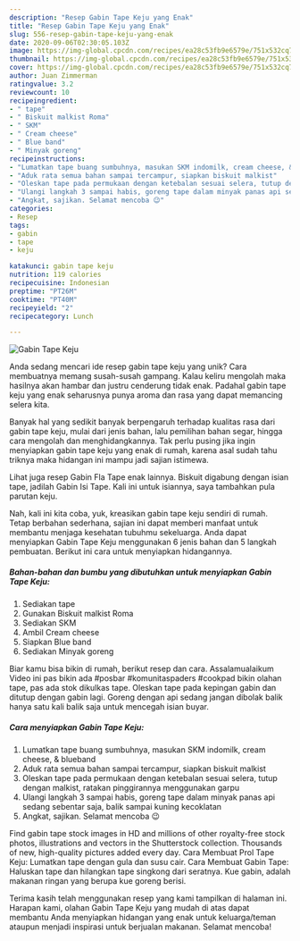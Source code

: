 ```yaml
---
description: "Resep Gabin Tape Keju yang Enak"
title: "Resep Gabin Tape Keju yang Enak"
slug: 556-resep-gabin-tape-keju-yang-enak
date: 2020-09-06T02:30:05.103Z
image: https://img-global.cpcdn.com/recipes/ea28c53fb9e6579e/751x532cq70/gabin-tape-keju-foto-resep-utama.jpg
thumbnail: https://img-global.cpcdn.com/recipes/ea28c53fb9e6579e/751x532cq70/gabin-tape-keju-foto-resep-utama.jpg
cover: https://img-global.cpcdn.com/recipes/ea28c53fb9e6579e/751x532cq70/gabin-tape-keju-foto-resep-utama.jpg
author: Juan Zimmerman
ratingvalue: 3.2
reviewcount: 10
recipeingredient:
- " tape"
- " Biskuit malkist Roma"
- " SKM"
- " Cream cheese"
- " Blue band"
- " Minyak goreng"
recipeinstructions:
- "Lumatkan tape buang sumbuhnya, masukan SKM indomilk, cream cheese, &amp; blueband"
- "Aduk rata semua bahan sampai tercampur, siapkan biskuit malkist"
- "Oleskan tape pada permukaan dengan ketebalan sesuai selera, tutup dengan malkist, ratakan pinggirannya menggunakan garpu"
- "Ulangi langkah 3 sampai habis, goreng tape dalam minyak panas api sedang sebentar saja, balik sampai kuning kecoklatan"
- "Angkat, sajikan. Selamat mencoba 😉"
categories:
- Resep
tags:
- gabin
- tape
- keju

katakunci: gabin tape keju 
nutrition: 119 calories
recipecuisine: Indonesian
preptime: "PT26M"
cooktime: "PT40M"
recipeyield: "2"
recipecategory: Lunch

---
```



![Gabin Tape Keju](https://img-global.cpcdn.com/recipes/ea28c53fb9e6579e/751x532cq70/gabin-tape-keju-foto-resep-utama.jpg)

Anda sedang mencari ide resep gabin tape keju yang unik? Cara membuatnya memang susah-susah gampang. Kalau keliru mengolah maka hasilnya akan hambar dan justru cenderung tidak enak. Padahal gabin tape keju yang enak seharusnya punya aroma dan rasa yang dapat memancing selera kita.

Banyak hal yang sedikit banyak berpengaruh terhadap kualitas rasa dari gabin tape keju, mulai dari jenis bahan, lalu pemilihan bahan segar, hingga cara mengolah dan menghidangkannya. Tak perlu pusing jika ingin menyiapkan gabin tape keju yang enak di rumah, karena asal sudah tahu triknya maka hidangan ini mampu jadi sajian istimewa.

Lihat juga resep Gabin Fla Tape enak lainnya. Biskuit digabung dengan isian tape, jadilah Gabin Isi Tape. Kali ini untuk isiannya, saya tambahkan pula parutan keju.


Nah, kali ini kita coba, yuk, kreasikan gabin tape keju sendiri di rumah. Tetap berbahan sederhana, sajian ini dapat memberi manfaat untuk membantu menjaga kesehatan tubuhmu sekeluarga. Anda dapat menyiapkan Gabin Tape Keju menggunakan 6 jenis bahan dan 5 langkah pembuatan. Berikut ini cara untuk menyiapkan hidangannya.

<!--inarticleads1-->

##### Bahan-bahan dan bumbu yang dibutuhkan untuk menyiapkan Gabin Tape Keju:

1. Sediakan  tape
1. Gunakan  Biskuit malkist Roma
1. Sediakan  SKM
1. Ambil  Cream cheese
1. Siapkan  Blue band
1. Sediakan  Minyak goreng


Biar kamu bisa bikin di rumah, berikut resep dan cara. Assalamualaikum Video ini pas bikin ada #posbar #komunitaspaders #cookpad bikin olahan tape, pas ada stok dikulkas tape. Oleskan tape pada kepingan gabin dan ditutup dengan gabin lagi. Goreng dengan api sedang jangan dibolak balik hanya satu kali balik saja untuk mencegah isian buyar. 

<!--inarticleads2-->

##### Cara menyiapkan Gabin Tape Keju:

1. Lumatkan tape buang sumbuhnya, masukan SKM indomilk, cream cheese, &amp; blueband
1. Aduk rata semua bahan sampai tercampur, siapkan biskuit malkist
1. Oleskan tape pada permukaan dengan ketebalan sesuai selera, tutup dengan malkist, ratakan pinggirannya menggunakan garpu
1. Ulangi langkah 3 sampai habis, goreng tape dalam minyak panas api sedang sebentar saja, balik sampai kuning kecoklatan
1. Angkat, sajikan. Selamat mencoba 😉


Find gabin tape stock images in HD and millions of other royalty-free stock photos, illustrations and vectors in the Shutterstock collection. Thousands of new, high-quality pictures added every day. Cara Membuat Prol Tape Keju: Lumatkan tape dengan gula dan susu cair. Cara Membuat Gabin Tape: Haluskan tape dan hilangkan tape singkong dari seratnya. Kue gabin, adalah makanan ringan yang berupa kue goreng berisi. 

Terima kasih telah menggunakan resep yang kami tampilkan di halaman ini. Harapan kami, olahan Gabin Tape Keju yang mudah di atas dapat membantu Anda menyiapkan hidangan yang enak untuk keluarga/teman ataupun menjadi inspirasi untuk berjualan makanan. Selamat mencoba!
